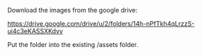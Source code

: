 Download the images from the google drive:

https://drive.google.com/drive/u/2/folders/14h-nPfTkh4qLrzzS-ui4c3eKASSXKdvv

Put the folder into the existing /assets folder.

